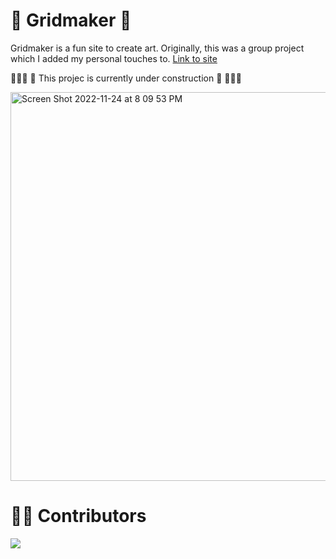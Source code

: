 # 👾 Gridmaker 👾 


Gridmaker is a fun site to create art. Originally, this was a group project which I added my personal touches to.
[Link to site](https://komal914.github.io/GridMaker/index.html)

👷🏻‍♀️ 🚧 This projec is currently under construction 🚧 👷🏻‍♀️

<img width="622" alt="Screen Shot 2022-11-24 at 8 09 53 PM" src="https://user-images.githubusercontent.com/44416323/203881011-4e0bdaa4-f24b-419d-9e53-0b5a8e16e548.png">

# 👩🏻‍ Contributors 
<a href = "https://github.com/komal914/GridMaker/graphs/contributors">
  <img src = "https://contrib.rocks/image?repo=komal914/GridMaker"/>
</a>
